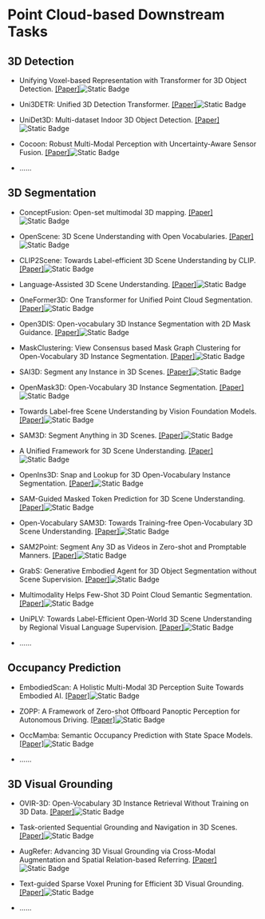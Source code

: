 # Point Cloud-based Downstream Tasks

## 3D Detection

- Unifying Voxel-based Representation with Transformer for 3D Object Detection. [[Paper]](https://arxiv.org/abs/2206.00630)![Static Badge](https://img.shields.io/badge/NeurIPS%202022-blue)

- Uni3DETR: Unified 3D Detection Transformer. [[Paper]](https://arxiv.org/abs/2310.05699)![Static Badge](https://img.shields.io/badge/NeurIPS%202023-blue)

- UniDet3D: Multi-dataset Indoor 3D Object Detection. [[Paper]](https://arxiv.org/abs/2409.04234)![Static Badge](https://img.shields.io/badge/arxiv%202409-red)

- Cocoon: Robust Multi-Modal Perception with Uncertainty-Aware Sensor Fusion. [[Paper]](https://arxiv.org/abs/2410.12592)![Static Badge](https://img.shields.io/badge/arxiv%202410-red)

- ......

## 3D Segmentation

- ConceptFusion: Open-set multimodal 3D mapping. [[Paper]](https://arxiv.org/abs/2302.07241)![Static Badge](https://img.shields.io/badge/RSS%202023-blue)

- OpenScene: 3D Scene Understanding with Open Vocabularies. [[Paper]](https://arxiv.org/abs/2211.15654)![Static Badge](https://img.shields.io/badge/CVPR%202023-blue)

- CLIP2Scene: Towards Label-efficient 3D Scene Understanding by CLIP. [[Paper]](https://arxiv.org/abs/2301.04926)![Static Badge](https://img.shields.io/badge/CVPR%202024-blue)

- Language-Assisted 3D Scene Understanding. [[Paper]](https://arxiv.org/abs/2312.11451)![Static Badge](https://img.shields.io/badge/IEEE%20Transactions%20on%20Multimedia%2023-blue)

- OneFormer3D: One Transformer for Unified Point Cloud Segmentation. [[Paper]](https://arxiv.org/abs/2311.14405)![Static Badge](https://img.shields.io/badge/CVPR%202024-blue)

- Open3DIS: Open-vocabulary 3D Instance Segmentation with 2D Mask Guidance. [[Paper]](https://arxiv.org/abs/2312.10671)![Static Badge](https://img.shields.io/badge/CVPR%202024-blue)

- MaskClustering:  View Consensus based Mask Graph Clustering for Open-Vocabulary 3D Instance Segmentation. [[Paper]](https://arxiv.org/abs/2401.07745)![Static Badge](https://img.shields.io/badge/CVPR%202024-blue)

- SAI3D: Segment any Instance in 3D Scenes. [[Paper]](https://ieeexplore.ieee.org/document/10655819)![Static Badge](https://img.shields.io/badge/CVPR%202024-blue)

- OpenMask3D: Open-Vocabulary 3D Instance Segmentation. [[Paper]](https://arxiv.org/abs/2306.13631)![Static Badge](https://img.shields.io/badge/NeurIPS%202023-blue)

- Towards Label-free Scene Understanding by Vision Foundation Models. [[Paper]](https://arxiv.org/abs/2306.03899)![Static Badge](https://img.shields.io/badge/NeurIPS%202023-blue)

- SAM3D: Segment Anything in 3D Scenes. [[Paper]](https://arxiv.org/abs/2306.03908)![Static Badge](https://img.shields.io/badge/arxiv%202306-red)

- A Unified Framework for 3D Scene Understanding. [[Paper]](https://arxiv.org/abs/2407.03263)![Static Badge](https://img.shields.io/badge/NeurIPS%202024-blue)

- OpenIns3D: Snap and Lookup for 3D Open-Vocabulary Instance Segmentation. [[Paper]](https://arxiv.org/abs/2309.00616)![Static Badge](https://img.shields.io/badge/ECCV%202024-blue)

- SAM-Guided Masked Token Prediction for 3D Scene Understanding. [[Paper]](https://arxiv.org/abs/2410.12158)![Static Badge](https://img.shields.io/badge/NeurIPS%202024-blue)

- Open-Vocabulary SAM3D: Towards Training-free Open-Vocabulary 3D Scene Understanding. [[Paper]](https://arxiv.org/abs/2405.15580)![Static Badge](https://img.shields.io/badge/arxiv%202405-red)

- SAM2Point: Segment Any 3D as Videos in Zero-shot and Promptable Manners. [[Paper]](https://arxiv.org/abs/2408.16768)![Static Badge](https://img.shields.io/badge/arxiv%202408-red)

- GrabS: Generative Embodied Agent for 3D Object Segmentation without Scene Supervision. [[Paper]](https://openreview.net/pdf?id=wXSshrxlP4)![Static Badge](https://img.shields.io/badge/ICLR%202025-blue)

- Multimodality Helps Few-Shot 3D Point Cloud Semantic Segmentation. [[Paper]](https://arxiv.org/abs/2410.22489)![Static Badge](https://img.shields.io/badge/ICLR%202025-blue)

- UniPLV: Towards Label-Efficient Open-World 3D Scene Understanding by Regional Visual Language Supervision. [[Paper]](https://arxiv.org/abs/2412.18131)![Static Badge](https://img.shields.io/badge/arxiv%202412-red)




- ......

## Occupancy Prediction

- EmbodiedScan: A Holistic Multi-Modal 3D Perception Suite Towards Embodied AI. [[Paper]](https://arxiv.org/abs/2312.16170)![Static Badge](https://img.shields.io/badge/CVPR%202024-blue)

- ZOPP: A Framework of Zero-shot Offboard Panoptic Perception for Autonomous Driving. [[Paper]](https://arxiv.org/abs/2411.05311)![Static Badge](https://img.shields.io/badge/NeurIPS%202024-blue)

- OccMamba: Semantic Occupancy Prediction with State Space Models. [[Paper]](https://arxiv.org/abs/2408.09859)![Static Badge](https://img.shields.io/badge/arxiv%202408-red)

- ......

## 3D Visual Grounding

- OVIR-3D: Open-Vocabulary 3D Instance Retrieval Without Training on 3D Data. [[Paper]](https://arxiv.org/abs/2311.02873)![Static Badge](https://img.shields.io/badge/CoRL%202023-blue)

- Task-oriented Sequential Grounding and Navigation in 3D Scenes. [[Paper]](https://arxiv.org/abs/2408.04034)![Static Badge](https://img.shields.io/badge/arxiv%202408-red)

- AugRefer: Advancing 3D Visual Grounding via Cross-Modal Augmentation and Spatial Relation-based Referring. [[Paper]](https://arxiv.org/abs/2501.09428)![Static Badge](https://img.shields.io/badge/arxiv%202501-red)

- Text-guided Sparse Voxel Pruning for Efficient 3D Visual Grounding. [[Paper]](https://arxiv.org/abs/2502.10392)![Static Badge](https://img.shields.io/badge/arxiv%202502-red)

- ......
